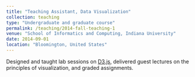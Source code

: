 ```yaml
---
title: "Teaching Assistant, Data Visualization"
collection: teaching
type: "Undergraduate and graduate course"
permalink: /teaching/2014-fall-teaching-1
venue: "School of Informatics and Computing, Indiana University"
date: 2014-09-01
location: "Bloomington, United States"
---
```


Designed and taught lab sessions on [D3.js](https://d3js.org/), delivered guest lectures on the principles of visualization, and graded assignments.
